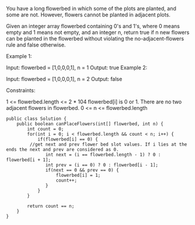 You have a long flowerbed in which some of the plots are planted, and some are not. However, flowers cannot be planted in adjacent plots.

Given an integer array flowerbed containing 0's and 1's, where 0 means empty and 1 means not empty, and an integer n, return true if n new flowers can be planted in the flowerbed without violating the no-adjacent-flowers rule and false otherwise.

 

Example 1:

Input: flowerbed = [1,0,0,0,1], n = 1
Output: true
Example 2:

Input: flowerbed = [1,0,0,0,1], n = 2
Output: false
 

Constraints:

1 <= flowerbed.length <= 2 * 104
flowerbed[i] is 0 or 1.
There are no two adjacent flowers in flowerbed.
0 <= n <= flowerbed.length

```
public class Solution {
    public boolean canPlaceFlowers(int[] flowerbed, int n) {
        int count = 0;
        for(int i = 0; i < flowerbed.length && count < n; i++) {
            if(flowerbed[i] == 0) {
	     //get next and prev flower bed slot values. If i lies at the ends the next and prev are considered as 0. 
               int next = (i == flowerbed.length - 1) ? 0 : flowerbed[i + 1]; 
               int prev = (i == 0) ? 0 : flowerbed[i - 1];
               if(next == 0 && prev == 0) {
                   flowerbed[i] = 1;
                   count++;
               }
            }
        }
        
        return count == n;
    }
}


```
